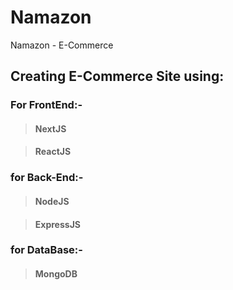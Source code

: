 # Namazon
Namazon - E-Commerce

## Creating E-Commerce Site using:

### For FrontEnd:-
####
> **NextJS**
####
> **ReactJS**

### for Back-End:-
####
> **NodeJS**
####
> **ExpressJS**

### for DataBase:-
####
> **MongoDB**
